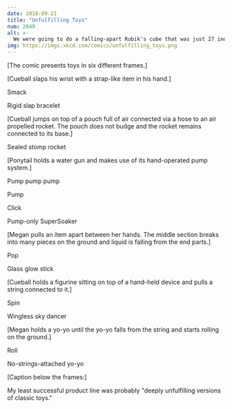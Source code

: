 ```yaml
---
date: 2018-09-21
title: "Unfulfilling Toys"
num: 2049
alt: >-
  We were going to do a falling-apart Rubik's cube that was just 27 independent blocks stuck together with magnets, but then we realized it was actually really cool and even kind of worked, so we cut that one.
img: https://imgs.xkcd.com/comics/unfulfilling_toys.png
---
```

[The comic presents toys in six different frames.]

[Cueball slaps his wrist with a strap-like item in his hand.]

Smack

Rigid slap bracelet

[Cueball jumps on top of a pouch full of air connected via a hose to an air propelled rocket. The pouch does not budge and the rocket remains connected to its base.]

Sealed stomp rocket

[Ponytail holds a water gun and makes use of its hand-operated pump system.]

Pump pump pump

Pump

Click

Pump-only SuperSoaker

[Megan pulls an item apart between her hands. The middle section breaks into many pieces on the ground and liquid is falling from the end parts.]

Pop

Glass glow stick

[Cueball holds a figurine sitting on top of a hand-held device and pulls a string connected to it.]

Spin

Wingless sky dancer

[Megan holds a yo-yo until the yo-yo falls from the string and starts rolling on the ground.]

Roll

No-strings-attached yo-yo

[Caption below the frames:]

My least successful product line was probably "deeply unfulfilling versions of classic toys."
